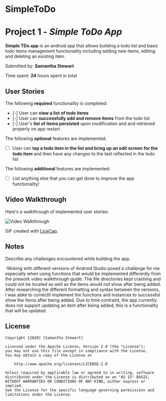 # SimpleToDo
# Project 1 - *Simple ToDo App*

**Simple TDo app** is an android app that allows building a todo list and basic todo items management functionality including adding new items, editing and deleting an existing item.

Submitted by: **Samantha Stewart**

Time spent: **24** hours spent in total

## User Stories

The following **required** functionality is completed:

* [-] User can **view a list of todo items**
* [-] User can **successfully add and remove items** from the todo list
* [-] User's **list of items persisted** upon modification and and retrieved properly on app restart

The following **optional** features are implemented:

* [ ] User can **tap a todo item in the list and bring up an edit screen for the todo item** and then have any changes to the text reflected in the todo list

The following **additional** features are implemented:

* [ ] List anything else that you can get done to improve the app functionality!

## Video Walkthrough

Here's a walkthrough of implemented user stories:

<img src='https://imgur.com/a/bHK6dS8.gif' title='Video Walkthrough' width='' alt='Video Walkthrough' />

GIF created with [LiceCap](http://www.cockos.com/licecap/).

## Notes

Describe any challenges encountered while building the app.

-Woking with different versions of Android Studio posed a challenge for me especially when using functions that would be implemented differently from the prework video walkthrough guide. The file directories kept crashing and could not be located as well as the items would not show after being added. After researching the different formatting and syntax between the versions, I was abke to correctlt implement the functions and instances to successful show the items after being added. Due to time contraint, the app currently does not support updating an item after being added, this is a functionality that will be updated. 

## License

    Copyright [2020] [Samantha Stewart]

    Licensed under the Apache License, Version 2.0 (the "License");
    you may not use this file except in compliance with the License.
    You may obtain a copy of the License at

        http://www.apache.org/licenses/LICENSE-2.0

    Unless required by applicable law or agreed to in writing, software
    distributed under the License is distributed on an "AS IS" BASIS,
    WITHOUT WARRANTIES OR CONDITIONS OF ANY KIND, either express or implied.
    See the License for the specific language governing permissions and
    limitations under the License.
